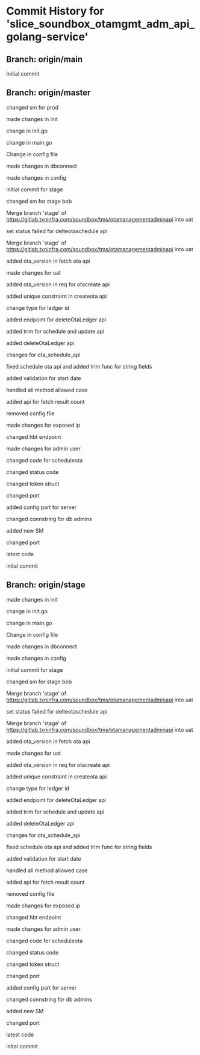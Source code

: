 # Commit History for 'slice_soundbox_otamgmt_adm_api_golang-service'

## Branch: origin/main

Initial commit
## Branch: origin/master

changed sm for prod

made changes in init

change in init.go

change in main.go

Change in config file

made changes in dbconnect

made changes in config

initial commit for stage

changed sm for stage bob

Merge branch 'stage' of https://gitlab.txninfra.com/soundbox/tms/otamanagementadminapi into uat

set status failed for delteotaschedule api

Merge branch 'stage' of https://gitlab.txninfra.com/soundbox/tms/otamanagementadminapi into uat

added ota_version in fetch ota api

made changes for uat

added ota_version in req for otacreate api

added unique constraint in createota api

change type for ledger id

added endpoint for deleteOtaLedger api

added trim for schedule and update api

added deleteOtaLedger api

changes for ota_schedule_api

fixed schedule ota api and added trim func for string fields

added validation for start date

handled all method allowed case

added api for fetch result count

removed config file

made changes for exposed ip

changed hbt endpoint

made changes for admin user

changed code for scheduleota

changed status code

changed token struct

changed port

added config part for server

changed connstring for db admins

added new SM

changed port

latest code

inital commit

## Branch: origin/stage

made changes in init

change in init.go

change in main.go

Change in config file

made changes in dbconnect

made changes in config

initial commit for stage

changed sm for stage bob

Merge branch 'stage' of https://gitlab.txninfra.com/soundbox/tms/otamanagementadminapi into uat

set status failed for delteotaschedule api

Merge branch 'stage' of https://gitlab.txninfra.com/soundbox/tms/otamanagementadminapi into uat

added ota_version in fetch ota api

made changes for uat

added ota_version in req for otacreate api

added unique constraint in createota api

change type for ledger id

added endpoint for deleteOtaLedger api

added trim for schedule and update api

added deleteOtaLedger api

changes for ota_schedule_api

fixed schedule ota api and added trim func for string fields

added validation for start date

handled all method allowed case

added api for fetch result count

removed config file

made changes for exposed ip

changed hbt endpoint

made changes for admin user

changed code for scheduleota

changed status code

changed token struct

changed port

added config part for server

changed connstring for db admins

added new SM

changed port

latest code

inital commit

